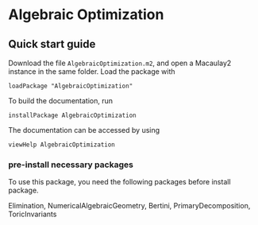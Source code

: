# Algebraic Optimization

## Quick start guide
Download the file `AlgebraicOptimization.m2`, and open a Macaulay2 instance in the same folder. Load the package with

`loadPackage "AlgebraicOptimization"`

To build the documentation, run

`installPackage AlgebraicOptimization`

The documentation can be accessed by using

`viewHelp AlgebraicOptimization`


### pre-install necessary packages
To use this package, you need the following packages before install package. 

Elimination, NumericalAlgebraicGeometry, Bertini, PrimaryDecomposition, ToricInvariants
